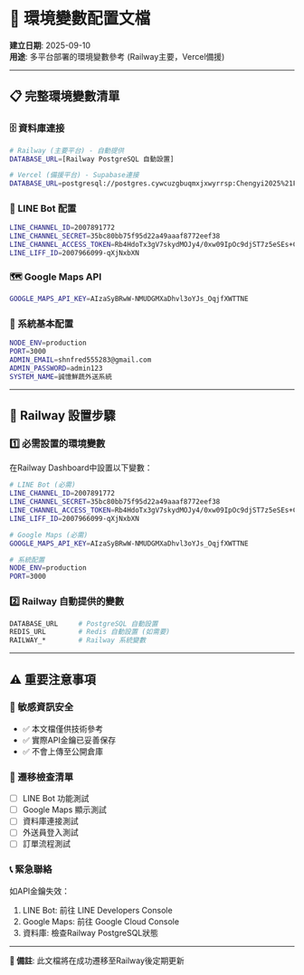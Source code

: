 # 🔐 環境變數配置文檔

**建立日期**: 2025-09-10  
**用途**: 多平台部署的環境變數參考 (Railway主要，Vercel備援)

---

## 📋 完整環境變數清單

### 🗄️ 資料庫連接
```bash
# Railway (主要平台) - 自動提供
DATABASE_URL=[Railway PostgreSQL 自動設置]

# Vercel (備援平台) - Supabase連接
DATABASE_URL=postgresql://postgres.cywcuzgbuqmxjxwyrrsp:Chengyi2025%21Fresh@aws-1-ap-southeast-1.pooler.supabase.com:6543/postgres
```

### 📱 LINE Bot 配置
```bash
LINE_CHANNEL_ID=2007891772
LINE_CHANNEL_SECRET=35bc80bb75f95d22a49aaaf8772eef38
LINE_CHANNEL_ACCESS_TOKEN=Rb4HdoTx3gV7skydMOJy4/0xw09IpOc9djST7z5eSEs+CccUAfsdtrPlI3SEEQya+Npz6+OW6B8un+Tfr6sJ6dw3Aab1Y+kLng21ZAXjO0sYYS7ILLzH4ccNVRDh8Xnv3ch0DTDNGT8pc+7bGZjruAdB04t89/1O/w1cDnyilFU=
LINE_LIFF_ID=2007966099-qXjNxbXN
```

### 🗺️ Google Maps API
```bash
GOOGLE_MAPS_API_KEY=AIzaSyBRwW-NMUDGMXaDhvl3oYJs_OqjfXWTTNE
```

### 🔧 系統基本配置
```bash
NODE_ENV=production
PORT=3000
ADMIN_EMAIL=shnfred555283@gmail.com
ADMIN_PASSWORD=admin123
SYSTEM_NAME=誠憶鮮蔬外送系統
```

---

## 🚀 Railway 設置步驟

### 1️⃣ 必需設置的環境變數
在Railway Dashboard中設置以下變數：

```bash
# LINE Bot (必需)
LINE_CHANNEL_ID=2007891772
LINE_CHANNEL_SECRET=35bc80bb75f95d22a49aaaf8772eef38
LINE_CHANNEL_ACCESS_TOKEN=Rb4HdoTx3gV7skydMOJy4/0xw09IpOc9djST7z5eSEs+CccUAfsdtrPlI3SEEQya+Npz6+OW6B8un+Tfr6sJ6dw3Aab1Y+kLng21ZAXjO0sYYS7ILLzH4ccNVRDh8Xnv3ch0DTDNGT8pc+7bGZjruAdB04t89/1O/w1cDnyilFU=
LINE_LIFF_ID=2007966099-qXjNxbXN

# Google Maps (必需)
GOOGLE_MAPS_API_KEY=AIzaSyBRwW-NMUDGMXaDhvl3oYJs_OqjfXWTTNE

# 系統配置
NODE_ENV=production
PORT=3000
```

### 2️⃣ Railway 自動提供的變數
```bash
DATABASE_URL     # PostgreSQL 自動設置
REDIS_URL        # Redis 自動設置 (如需要)
RAILWAY_*        # Railway 系統變數
```

---

## ⚠️ 重要注意事項

### 🚨 敏感資訊安全
- ✅ 本文檔僅供技術參考
- ✅ 實際API金鑰已妥善保存
- ✅ 不會上傳至公開倉庫

### 🔄 遷移檢查清單
- [ ] LINE Bot 功能測試
- [ ] Google Maps 顯示測試  
- [ ] 資料庫連接測試
- [ ] 外送員登入測試
- [ ] 訂單流程測試

### 📞 緊急聯絡
如API金鑰失效：
1. LINE Bot: 前往 LINE Developers Console
2. Google Maps: 前往 Google Cloud Console
3. 資料庫: 檢查Railway PostgreSQL狀態

---

**📝 備註**: 此文檔將在成功遷移至Railway後定期更新